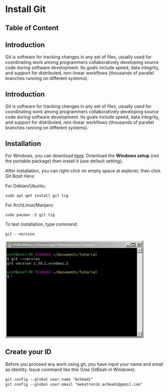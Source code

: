 # Install Git

## Table of Content


## Introduction

Git is software for tracking changes in any set of files,
usually used for coordinating work among programmers collaboratively developing source code during software development.
Its goals include speed, data integrity, and support for distributed,
non-linear workflows (thousands of parallel branches running on different systems).

## Introduction

Git is software for tracking changes in any set of files,
usually used for coordinating work among programmers collaboratively developing source code during software development.
Its goals include speed, data integrity, and support for distributed,
non-linear workflows (thousands of parallel branches running on different systems).

## Installation

For Windows, you can download [here](https://git-scm.com/download/win).
Download the **Windows setup** (not the portable package) then install it (use default setting).

After installation, you can right-click on empty space at explorer, then click _Git Bash Here_.

For Debian/Ubuntu:

```
sudo apt-get install git tig
```

For ArchLinux/Manjaro:

```
sudo pacman -S git tig
```

To test installation, type command:

```
git --version
```

![images](images/gitbash.JPG?raw=true)

## Create your ID

Before you proceed any work using git, you have input your name and email as identity.
Issue command like this (Use GitBash in Windows):

```
git config --global user.name "Achmadi"
git config --global user.email "mekatronik.achmadi@gmail.com"
```

